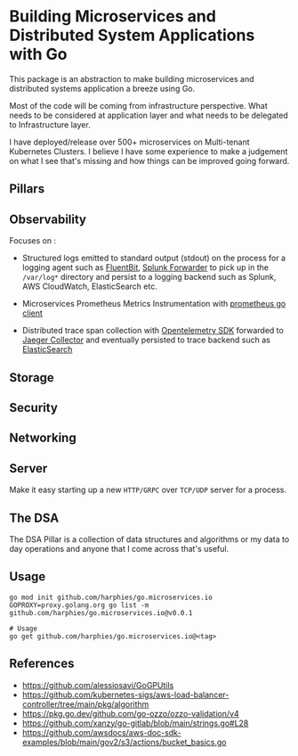 # Building Microservices and Distributed System Applications with Go

This package is an abstraction to make building microservices and distributed systems application a breeze using Go. 

Most of the code will be coming from infrastructure perspective. What needs to be considered at application layer and what needs to be delegated to Infrastructure layer.

I have deployed/release over 500+ microservices on Multi-tenant Kubernetes Clusters. I believe I have some experience to make a judgement on what I see that's missing and how things can be improved going forward.

## Pillars

## Observability

Focuses on :

* Structured logs emitted to standard output (stdout) on the process for a logging agent such as [FluentBit](https://docs.fluentbit.io/manual/pipeline/inputs), [Splunk Forwarder](https://docs.splunk.com/Documentation/AddOns/released/Kubernetes/Install) to pick up in the `/var/log*` directory and persist to a logging backend such as Splunk, AWS CloudWatch, ElasticSearch etc.

* Microservices Prometheus Metrics Instrumentation with [prometheus go client](https://github.com/prometheus/client_golang)

* Distributed trace span collection with [Opentelemetry SDK](https://github.com/open-telemetry/opentelemetry-go) forwarded to [Jaeger Collector](https://www.jaegertracing.io/docs/1.49/getting-started/#instrumentation) and eventually persisted to trace backend such as [ElasticSearch](https://www.jaegertracing.io/docs/1.49/faq/#what-is-the-recommended-storage-backend)

## Storage 


## Security

## Networking


## Server 

Make it easy starting up a new `HTTP/GRPC` over `TCP/UDP` server for a process.

## The DSA 

The DSA Pillar is a collection of data structures and algorithms or my data to day operations and anyone that I come across that's useful.

## Usage

```shell
go mod init github.com/harphies/go.microservices.io
GOPROXY=proxy.golang.org go list -m github.com/harphies/go.microservices.io@v0.0.1

# Usage
go get github.com/harphies/go.microservices.io@<tag> 
```

## References

- https://github.com/alessiosavi/GoGPUtils
- https://github.com/kubernetes-sigs/aws-load-balancer-controller/tree/main/pkg/algorithm
- https://pkg.go.dev/github.com/go-ozzo/ozzo-validation/v4
- https://github.com/xanzy/go-gitlab/blob/main/strings.go#L28
- https://github.com/awsdocs/aws-doc-sdk-examples/blob/main/gov2/s3/actions/bucket_basics.go